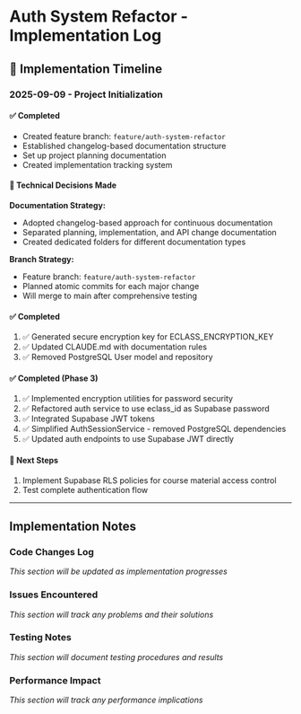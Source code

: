 # Auth System Refactor - Implementation Log

## 📅 Implementation Timeline

### 2025-09-09 - Project Initialization

#### ✅ Completed
- Created feature branch: `feature/auth-system-refactor`  
- Established changelog-based documentation structure
- Set up project planning documentation
- Created implementation tracking system

#### 📝 Technical Decisions Made

**Documentation Strategy:**
- Adopted changelog-based approach for continuous documentation
- Separated planning, implementation, and API change documentation
- Created dedicated folders for different documentation types

**Branch Strategy:**
- Feature branch: `feature/auth-system-refactor`
- Planned atomic commits for each major change
- Will merge to main after comprehensive testing

#### ✅ Completed
1. ✅ Generated secure encryption key for ECLASS_ENCRYPTION_KEY
2. ✅ Updated CLAUDE.md with documentation rules  
3. ✅ Removed PostgreSQL User model and repository

#### ✅ Completed (Phase 3)
1. ✅ Implemented encryption utilities for password security
2. ✅ Refactored auth service to use eclass_id as Supabase password
3. ✅ Integrated Supabase JWT tokens
4. ✅ Simplified AuthSessionService - removed PostgreSQL dependencies
5. ✅ Updated auth endpoints to use Supabase JWT directly

#### 🔄 Next Steps
1. Implement Supabase RLS policies for course material access control
2. Test complete authentication flow

---

## Implementation Notes

### Code Changes Log
_This section will be updated as implementation progresses_

### Issues Encountered
_This section will track any problems and their solutions_

### Testing Notes
_This section will document testing procedures and results_

### Performance Impact
_This section will track any performance implications_